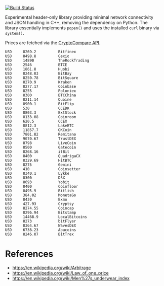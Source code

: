 [![Build
Status](https://travis-ci.org/deanturpin/curly.svg?branch=master)](https://travis-ci.org/deanturpin/curly)

Experimental header-only library providing minimal network connectivity and JSON
handling in C++, removing the dependency on Python. The library essentially
implements ```popen()``` and uses the installed ```curl``` binary via ```system()```.

Prices are fetched via the [CryptoCompare API](https://min-api.cryptocompare.com/).

```
USD     8269.2          Bitfinex
USD     8498.8          Cexio
USD     14890           TheRockTrading
USD     2546            BTCE
USD     1861.8          Huobi
USD     8248.03         BitBay
USD     8250.78         BitSquare
USD     8270.9          Kraken
USD     8277.17         Coinbase
USD     8255            Poloniex
USD     8300            BTCChina
USD     8211.14         Quoine
USD     8900.1          BitFlip
USD     530             CCEDK
USD     8803.3          ExtStock
USD     8133.08         Coinroom
USD     620.5           CCEX
USD     8812.3          LakeBTC
USD     11857.7         OKCoin
USD     7801.82         Remitano
USD     9070.67         TrustDEX
USD     8798            LiveCoin
USD     8500            Gatecoin
USD     8268.16         itBit
USD     8400            QuadrigaCX
USD     8329.69         HitBTC
USD     8275            Gemini
USD     410             Coinsetter
USD     8340.1          Lykke
USD     8300            DSX
USD     8693            Yobit
USD     8400            Coinfloor
USD     8495.9          Bitlish
USD     384.02          MonetaGo
USD     8430            Exmo
USD     427.93          Cryptsy
USD     8274.55         Coincap
USD     8296.94         Bitstamp
USD     14468.9         LocalBitcoins
USD     8273            bitFlyer
USD     8364.67         WavesDEX
USD     6738.23         Abucoins
USD     8246.07         BitTrex
```

# References
* https://en.wikipedia.org/wiki/Arbitrage
* https://en.wikipedia.org/wiki/Law_of_one_price
* https://en.wikipedia.org/wiki/Men%27s_underwear_index
